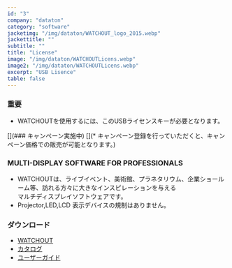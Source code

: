 ```yaml
---
id: "3"
company: "dataton"
category: "software"
jacketimg: "/img/dataton/WATCHOUT_logo_2015.webp" 
jackettitle: ""
subtitle: ""
title: "License"
image: "/img/dataton/WATCHOUTLicens.webp"
image2: "/img/dataton/WATCHOUTLicens.webp"
excerpt: "USB Lisence"
table: false
---
```

### 重要
* WATCHOUTを使用するには、このUSBライセンスキーが必要となります。

[](### キャンペーン実施中)
[](* キャンペーン登録を行っていただくと、キャンペーン価格での販売が可能となります。)  
[]([キャンペーン登録](https://www.dataton.com/watchout-licenses-and-upgrades-promo#WOupgradepromo)) 


### MULTI-DISPLAY SOFTWARE FOR PROFESSIONALS
* WATCHOUTは、ライブイベント、美術館、プラネタリウム、企業ショールーム等、訪れる方々に大きなインスピレーションを与える  
    マルチディスプレイソフトウェアです。
* Projector,LED,LCD 表示デバイスの規制はありません。

### ダウンロード
* [WATCHOUT](https://www.dataton.com/downloads/watchout-legacy-downloads)
* [カタログ](https://cdn.dataton.com/Files-PDF-etc/product-sheets/3150_WATCHOUT_cutsheet.pdf)
* [ユーザーガイド](https://cdn.dataton.com/Files-PDF-etc/userguides/Dataton_WATCHOUT_Users_Guide_6.6.pdf)